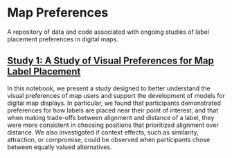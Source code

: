 # Map Preferences
A repository of data and code associated with ongoing studies of label placement preferences in digital maps.

## [Study 1: A Study of Visual Preferences for Map Label Placement](https://github.com/jaelle/mapprefs/blob/main/study01/study01.ipynb)

In this notebook, we present a study designed to better understand the visual preferences of map users and support the development of models for digital map displays. In particular, we found that participants demonstrated preferences for how labels are placed near their point of interest, and that when making trade-offs between alignment and distance of a label, they were more consistent in choosing positions that prioritized alignment over distance. We also investigated if context effects, such as similarity, attraction, or compromise, could be observed when participants chose between equally valued alternatives.
